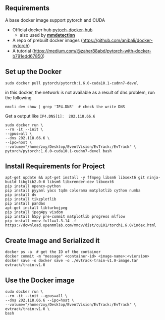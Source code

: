 ## Requirements

A base docker image support pytorch and CUDA
   - Official docker hub [pytoch-docker-hub](https://hub.docker.com/r/pytorch/pytorch)
     - also used by **[mmdetection](https://github.com/open-mmlab/mmdetection/blob/master/docker/Dockerfile)**
   - A repo of prebuilt docker images (https://github.com/anibali/docker-pytorch)
   - A tutorial (https://medium.com/@zaher88abd/pytorch-with-docker-b791edd67850)

## Set up the Docker
```
sudo docker pull pytorch/pytorch:1.6.0-cuda10.1-cudnn7-devel
```
in this docker, the network is not available as a result of dns problem, run the following
```
nmcli dev show | grep 'IP4.DNS'  # check the write DNS
```
Get a output like `IP4.DNS[1]:  202.118.66.6`

```
sudo docker run \
--rm -it --init \
--gpus=all \
--dns 202.118.66.6 \
--ipc=host \
--volume="/home/zxy/Desktop/EventVision/EvTrack:/EvTrack" \
pytorch/pytorch:1.6.0-cuda10.1-cudnn7-devel bash
```

## Install Requirements for Project
```
apt-get update && apt-get install -y ffmpeg libsm6 libxext6 git ninja-build libglib2.0-0 libsm6 libxrender-dev libxext6 
pip install opencv-python
pip install pyyaml yacs tqdm colorama matplotlib cython numba
pip install dv
pip install tikzplotlib
pip install pandas
apt-get install libturbojpeg
pip install jpeg4py visdom
pip install h5py pre-commit matplotlib progress mlflow
pip install mmcv-full==1.3.14 -f https://download.openmmlab.com/mmcv/dist/cu101/torch1.6.0/index.html

```

## Create Image and Serialized it
```
docker ps -a  # get the ID of the container
docker commit -m "message" <container-id> <image-name>:<viersion>
docker save -o docker save -o ./evtrack-train-v1.0-image.tar evtrack/train:v1.0
```


## Use the Docker image
```
sudo docker run \
--rm -it --init --gpus=all \
--dns 202.118.66.6 --ipc=host \ 
--volume="/home/zxy/Desktop/EventVision/EvTrack:/EvTrack" \
evtrack/train:v1.0 \
bash
```


